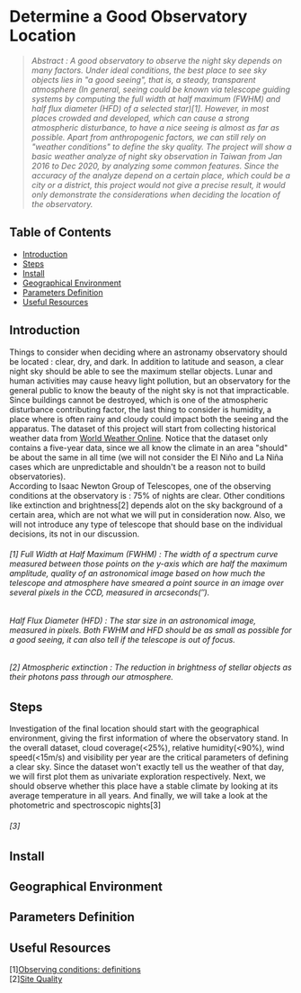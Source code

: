# Determine a Good Observatory Location

>_Abstract : A good observatory to observe the night sky depends on many factors. Under ideal conditions, the best place to see sky objects lies in "a good seeing", that is, a steady, transparent atmosphere (In general, seeing could be known via telescope guiding systems by computing the full width at half maximum (FWHM) and half flux diameter (HFD) of a selected star)[1]. However, in most places crowded and developed, which can cause a strong atmospheric disturbance, to have a nice seeing is almost as far as possible. Apart from anthropogenic factors, we can still rely on "weather conditions" to define the sky quality. The project will show a basic weather analyze of night sky observation in Taiwan from Jan 2016 to Dec 2020, by analyzing some common features. Since the accuracy of the analyze depend on a certain place, which could be a city or a district, this project would not give a precise result, it would only demonstrate the considerations when deciding the location of the observatory._

## Table of Contents
 <ul>
<li><a href="#intro">Introduction</a></li>
<li><a href="#steps">Steps</a></li>
<li><a href="#insta">Install</a></li>
<li><a href="#GE">Geographical Environment</a></li>
<li><a href="#PD">Parameters Definition</a></li>
<li><a href="#UR">Useful Resources</a></li>
 </ul>

<a id='intro'></a>
## Introduction

Things to consider when deciding where an astronamy observatory should be located : clear, dry, and dark. In addition to latitude and season, a clear night sky should be able to see the maximum stellar objects. Lunar and human activities may cause heavy light pollution, but an observatory for the general public to know the beauty of the night sky is not that impracticable. Since buildings cannot be destroyed, which is one of the atmospheric disturbance contributing factor, the last thing to consider is humidity, a place where is often rainy and cloudy could impact both the seeing and the apparatus. The dataset of this project will start from collecting historical weather data from [World Weather Online](https://www.worldweatheronline.com/developer/). Notice that the dataset only contains a five-year data, since we all know the climate in an area "should" be about the same in all time (we will not consider the El Niño and La Niña cases which are unpredictable and shouldn't be a reason not to build observatories).  
According to Isaac Newton Group of Telescopes, one of the observing conditions at the observatory is : 75% of nights are clear.
Other conditions like extinction and brightness[2] depends alot on the sky background of a certain area, which are not what we will put in consideration now. Also, we will not introduce any type of telescope that should base on the individual decisions, its not in our discussion.  

###### [1] Full Width at Half Maximum (FWHM) : The width of a spectrum curve measured between those points on the y-axis which are half the maximum amplitude, quality of an astronomical image based on how much the telescope and atmosphere have smeared a point source in an image over several pixels in the CCD, measured in arcseconds(″).
###### Half Flux Diameter (HFD) : The star size in an astronomical image, measured in pixels. Both FWHM and HFD should be as small as possible for a good seeing, it can also tell if the telescope is out of focus.

###### [2] Atmospheric extinction : The reduction in brightness of stellar objects as their photons pass through our atmosphere.

<a id='steps'></a>
## Steps
Investigation of the final location should start with the geographical environment, giving the first information of where the observatory stand. In the overall dataset, cloud coverage(<25%), relative humidity(<90%), wind speed(<15m/s) and visibility per year are the critical parameters of defining a clear sky. Since the dataset won't exactly tell us the weather of that day, we will first plot them as univariate exploration respectively. Next, we should observe whether this place have a stable climate by looking at its average temperature in all years. And finally, we will take a look at the photometric and spectroscopic nights[3]  
###### [3]

<a id='insta'></a>
## Install

<a id='GE'></a>
## Geographical Environment

<a id='PD'></a>
## Parameters Definition

<a id='UR'></a>
## Useful Resources
[1][Observing conditions: definitions](https://www.eso.org/sci/observing/phase2/ObsConditions.html)  
[2][Site Quality](http://www.ing.iac.es/astronomy/observing/conditions/#ext)
